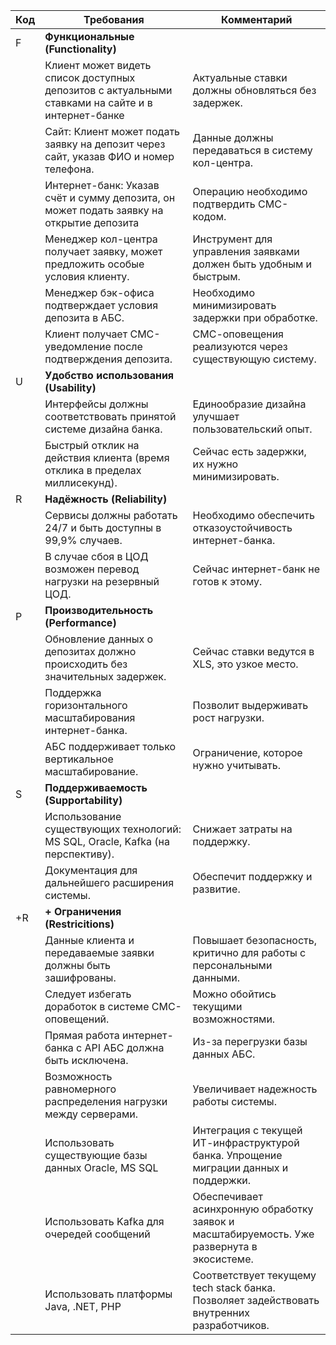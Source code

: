 | Код | Требования                                                                                        | Комментарий                                                                                |
|-----|---------------------------------------------------------------------------------------------------|--------------------------------------------------------------------------------------------|
| F   | **Функциональные (Functionality)**                                                                |                                                                                            |
|     | Клиент может видеть список доступных депозитов с актуальными ставками на сайте и в интернет-банке | Актуальные ставки должны обновляться без задержек.                                         |
|     | Сайт: Клиент может подать заявку на депозит через сайт, указав ФИО и номер телефона.              | Данные должны передаваться в систему кол-центра.                                           |
|     | Интернет-банк: Указав счёт и сумму депозита, он может подать заявку на открытие депозита          | Операцию необходимо подтвердить СМС-кодом.                                                 |
|     | Менеджер кол-центра получает заявку, может предложить особые условия клиенту.                     | Инструмент для управления заявками должен быть удобным и быстрым.                          |
|     | Менеджер бэк-офиса подтверждает условия депозита в АБС.                                           | Необходимо минимизировать задержки при обработке.                                          |
|     | Клиент получает СМС-уведомление после подтверждения депозита.                                     | СМС-оповещения реализуются через существующую систему.                                     |
| U   | **Удобство использования (Usability)**                                                            |                                                                                            |
|     | Интерфейсы должны соответствовать принятой системе дизайна банка.                                 | Единообразие дизайна улучшает пользовательский опыт.                                       |
|     | Быстрый отклик на действия клиента (время отклика в пределах миллисекунд).                        | Сейчас есть задержки, их нужно минимизировать.                                             |
| R   | **Надёжность (Reliability)**                                                                      |                                                                                            |
|     | Сервисы должны работать 24/7 и быть доступны в 99,9% случаев.                                     | Необходимо обеспечить отказоустойчивость интернет-банка.                                   |
|     | В случае сбоя в ЦОД возможен перевод нагрузки на резервный ЦОД.                                   | Сейчас интернет-банк не готов к этому.                                                     |
| P   | **Производительность (Performance)**                                                              |                                                                                            |
|     | Обновление данных о депозитах должно происходить без значительных задержек.                       | Сейчас ставки ведутся в XLS, это узкое место.                                              |
|     | Поддержка горизонтального масштабирования интернет-банка.                                         | Позволит выдерживать рост нагрузки.                                                        |
|     | АБС поддерживает только вертикальное масштабирование.                                             | Ограничение, которое нужно учитывать.                                                      |
| S   | **Поддерживаемость (Supportability)**                                                             |                                                                                            |
|     | Использование существующих технологий: MS SQL, Oracle, Kafka (на перспективу).                    | Снижает затраты на поддержку.                                                              |
|     | Документация для дальнейшего расширения системы.                                                  | Обеспечит поддержку и развитие.                                                            |
| +R  | **+ Ограничения (Restricitions)**                                                                 |                                                                                            |
|     | Данные клиента и передаваемые заявки должны быть зашифрованы.                                     | Повышает безопасность, критично для работы с персональными данными.                        |
|     | Следует избегать доработок в системе СМС-оповещений.                                              | Можно обойтись текущими возможностями.                                                     |
|     | Прямая работа интернет-банка с API АБС должна быть исключена.                                     | Из-за перегрузки базы данных АБС.                                                          |
|     | Возможность равномерного распределения нагрузки между серверами.                                  | Увеличивает надежность работы системы.                                                     |
|     | Использовать существующие базы данных Oracle, MS SQL                                              | Интеграция с текущей ИТ-инфраструктурой банка. Упрощение миграции данных и поддержки.      |
|     | Использовать Kafka для очередей сообщений                                                         | Обеспечивает асинхронную обработку заявок и масштабируемость. Уже развернута в экосистеме. |
|     | Использовать платформы Java, .NET, PHP                                                            | Соответствует текущему tech stack банка. Позволяет задействовать внутренних разработчиков. |
